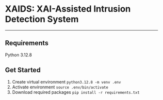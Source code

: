 # XAIDS: XAI-Assisted Intrusion Detection System

---

## Requirements

Python 3.12.8

## Get Started

1. Create virtual environment
`python3.12.8 -m venv .env`
2. Activate environment
`source .env/bin/activate`
3. Download required packages
`pip install -r requirements.txt`